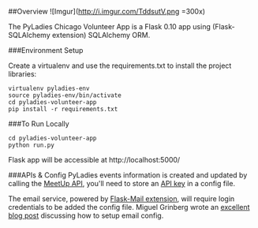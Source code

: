##Overview
![Imgur](http://i.imgur.com/TddsutV.png =300x)

The PyLadies Chicago Volunteer App is a Flask 0.10 app using (Flask-SQLAlchemy extension) SQLAlchemy ORM.

###Environment Setup

Create a virtualenv and use the requirements.txt to install the project libraries:

```
virtualenv pyladies-env
source pyladies-env/bin/activate
cd pyladies-volunteer-app
pip install -r requirements.txt
```

###To Run Locally

```
cd pyladies-volunteer-app
python run.py
```

Flask app will be accessible at http://localhost:5000/

###APIs & Config
PyLadies events information is created and updated by calling the [MeetUp API](http://www.meetup.com/meetup_api/), you'll need to store an [API key](https://secure.meetup.com/meetup_api/key/) in a config file. 

The email service, powered by [Flask-Mail extension](https://pythonhosted.org/Flask-Mail/), will require login credentials  to be added the config file. Miguel Grinberg wrote an [excellent blog post](http://blog.miguelgrinberg.com/post/the-flask-mega-tutorial-part-xi-email-support) discussing how to setup email config.